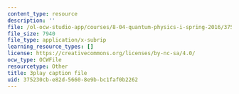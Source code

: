 ```yaml
---
content_type: resource
description: ''
file: /ol-ocw-studio-app/courses/8-04-quantum-physics-i-spring-2016/375230cbe82d56608e9bbc1faf0b2262_OQMczXtDnpU.vtt
file_size: 7940
file_type: application/x-subrip
learning_resource_types: []
license: https://creativecommons.org/licenses/by-nc-sa/4.0/
ocw_type: OCWFile
resourcetype: Other
title: 3play caption file
uid: 375230cb-e82d-5660-8e9b-bc1faf0b2262
---
```

